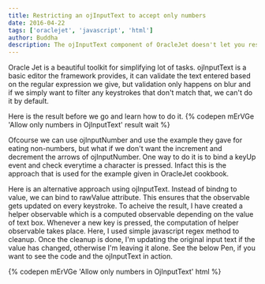 ```yaml
---
title: Restricting an ojInputText to accept only numbers
date: 2016-04-22
tags: ['oraclejet', 'javascript', 'html']
author: Buddha
description: The ojInputText component of OracleJet doesn't let you restrict the input. Here is a solution that rejects any non numeric characters.
---
```

Oracle Jet is a beautiful toolkit for simplifying lot of tasks. ojInputText is a basic editor the framework provides, it can validate the text entered based on the regular expression we give, but validation only happens on blur and if we simply want to filter any keystrokes that don't match that, we can't do it by default.

Here is the result before we go and learn how to do it.
{% codepen mErVGe 'Allow only numbers in OjInputText' result wait %}

Ofcourse we can use ojInputNumber and use the example they gave for eating non-numbers, but what if we don't want the increment and decrement the arrows of ojInputNumber. One way to do it is to bind a keyUp event and check everytime a character is pressed. Infact this is the approach that is used for the example given in OracleJet cookbook.

Here is an alternative approach using ojInputText. Instead of bindng to value, we can bind to rawValue attribute. This ensures that the observable gets updated on every keystroke. <!-- more -->To acheive the result, I have created a helper observable which is a computed observable depending on the value of text box. Whenever a new key is pressed, the computation of helper observable takes place. Here, I used simple javascript regex method to cleanup. Once the cleanup is done, I'm updating the original input text if the value has changed, otherwise I'm leaving it alone. See the below Pen, if you want to see the code and the ojInputText in action.

{% codepen mErVGe 'Allow only numbers in OjInputText' html %}
